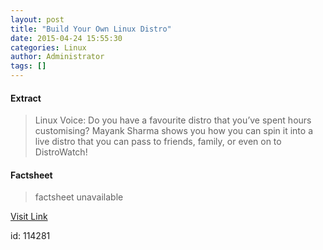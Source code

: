 ```yaml
---
layout: post
title: "Build Your Own Linux Distro"
date: 2015-04-24 15:55:30
categories: Linux
author: Administrator
tags: []
---
```



#### Extract
>Linux Voice:&nbsp;Do you have a favourite distro that you’ve spent hours customising? Mayank Sharma shows you how you can spin it into a live distro that you can pass to friends, family, or even on to DistroWatch!

#### Factsheet
>factsheet unavailable

[Visit Link](https://www.linux.com/learn/tutorials/825926-build-your-own-linux-distro/)

id:  114281
